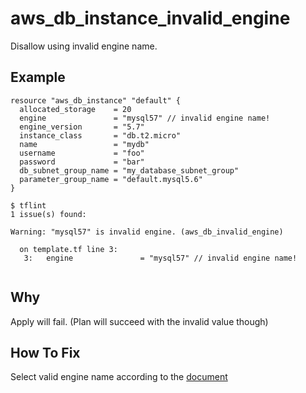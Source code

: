 # aws_db_instance_invalid_engine

Disallow using invalid engine name.

## Example

```hcl
resource "aws_db_instance" "default" {
  allocated_storage    = 20
  engine               = "mysql57" // invalid engine name!
  engine_version       = "5.7"
  instance_class       = "db.t2.micro"
  name                 = "mydb"
  username             = "foo"
  password             = "bar"
  db_subnet_group_name = "my_database_subnet_group"
  parameter_group_name = "default.mysql5.6"
}
```

```
$ tflint
1 issue(s) found:

Warning: "mysql57" is invalid engine. (aws_db_invalid_engine)

  on template.tf line 3:
   3:   engine               = "mysql57" // invalid engine name!
 
```

## Why

Apply will fail. (Plan will succeed with the invalid value though)

## How To Fix

Select valid engine name according to the [document](https://docs.aws.amazon.com/cli/latest/reference/rds/describe-db-engine-versions.html#options)
